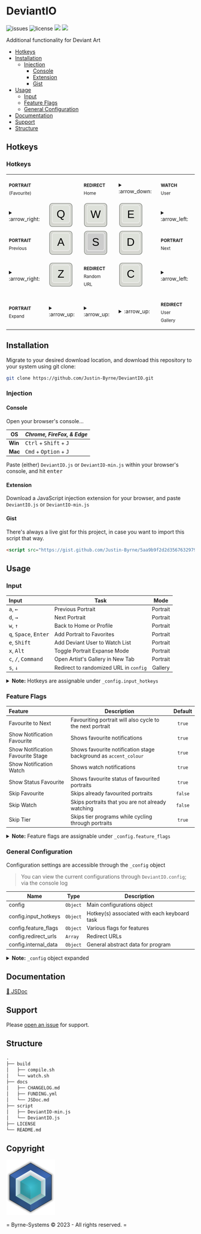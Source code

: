 # DeviantIO

![issues](https://img.shields.io/github/issues/Justin-Byrne/DeviantIO?style=flat-square)
![license](https://img.shields.io/github/license/Justin-Byrne/DeviantIO?style=flat-square)
<img src="https://img.shields.io/badge/Version-0.0.3-green?style=flat-square" />
<img src="https://img.shields.io/github/languages/code-size/Justin-Byrne/DeviantIO?style=flat-square" />

Additional functionality for Deviant Art

- [Hotkeys](#hotkeys)
- [Installation](#installation)
  - [Injection](#injection)
    - [Console](#console)
    - [Extension](#extension)
    - [Gist](#gist)
- [Usage](#usage)
  - [Input](#input)
  - [Feature Flags](#feature-flags)
  - [General Configuration](#general-configuration)
- [Documentation](#documentation)
- [Support](#support)
- [Structure](#structure)

## Hotkeys

### Hotkeys

<table>

<tr>
<td>

<sub>**PORTRAIT**</sub>
<br>
<sub>(Favourite)</sub>

</td>
<td>

<!-- nothing -->

</td>
<td>

<sub>**REDIRECT**</sub>
<br>
<sub>Home</sub>

</td>
<td>

<details>

<summary>:arrow_down:</summary>

![Next](https://github.com/Justin-Byrne/DeviantIO/blob/main/images/features/Portrait_Home.gif)

</details>

</td>
<td>

<sub>**WATCH**</sub>
<br>
<sub>User</sub>

</td>
</tr>

<tr>
<td>

<!-- nothing -->

<details>

<summary>:arrow_right:</summary>

![Next](https://github.com/Justin-Byrne/DeviantIO/blob/main/images/features/Portrait_Favourite.gif)

</details>

</td>
<td>

<img width="64" src="https://github.com/Justin-Byrne/DeviantIO/blob/main/images/keys/key-q.svg" />

</td>
<td>

<img width="64" src="https://github.com/Justin-Byrne/DeviantIO/blob/main/images/keys/key-w.svg" />

</td>
<td>

<img width="64" src="https://github.com/Justin-Byrne/DeviantIO/blob/main/images/keys/key-e.svg" />

</td>
<td>

<details>

<summary>:arrow_left:</summary>

![Next](https://github.com/Justin-Byrne/DeviantIO/blob/main/images/features/Portrait_Watch.gif)

</details>

</td>
</tr>

<tr>
<td>

<sub>**PORTRAIT**</sub>
<br>
<sub>Previous</sub>

</td>
<td>

<img width="64" src="https://github.com/Justin-Byrne/DeviantIO/blob/main/images/keys/key-a.svg" />

</td>
<td>

<img width="64" src="https://github.com/Justin-Byrne/DeviantIO/blob/main/images/keys/key-s-dark.svg" />

</td>
<td>

<img width="64" src="https://github.com/Justin-Byrne/DeviantIO/blob/main/images/keys/key-d.svg" />

</td>
<td>

<sub>**PORTRAIT**</sub>
<br>
<sub>Next</sub>

</td>
</tr>

<tr>
<td>

<details>

<summary>:arrow_right:</summary>

![Previous](https://github.com/Justin-Byrne/DeviantIO/blob/main/images/features/Portrait_Previous.gif)

</details>

</td>
<td>

<img width="64" src="https://github.com/Justin-Byrne/DeviantIO/blob/main/images/keys/key-z.svg" />

</td>
<td>

<sub>**REDIRECT**</sub>
<br>
<sub>Random</sub>
<br>
<sub>URL</sub>

</td>
<td>

<img width="64" src="https://github.com/Justin-Byrne/DeviantIO/blob/main/images/keys/key-c.svg" />

</td>
<td>

<details>

<summary>:arrow_left:</summary>

![Next](https://github.com/Justin-Byrne/DeviantIO/blob/main/images/features/Portrait_Next.gif)

</details>

</td>
</tr>

<tr>
<td>

<sub>**PORTRAIT**</sub>
<br>
<sub>Expand</sub>

</td>
<td>

<details>

<summary>:arrow_up:</summary>

![Next](https://github.com/Justin-Byrne/DeviantIO/blob/main/images/features/Portrait_Expand.gif)

</details>

</td>
<td>

<details>

<summary>:arrow_up:</summary>

![Next](https://github.com/Justin-Byrne/DeviantIO/blob/main/images/features/Global_Redirect.gif)

</details>

</td>
<td>

<details>

<summary>:arrow_up:</summary>

![Next](https://github.com/Justin-Byrne/DeviantIO/blob/main/images/features/Portrait_User.gif)

</details>

</td>
<td>

<sub>**REDIRECT**</sub>
<br>
<sub>User</sub>
<br>
<sub>Gallery</sub>

</td>
</tr>
</table>

## Installation

Migrate to your desired download location, and download this repository to your system using git clone:

```sh
git clone https://github.com/Justin-Byrne/DeviantIO.git
```

### Injection

#### Console

Open your browser's console...

| OS      | *Chrome, FireFox, & Edge* 						   |
| ------- | -------------------------------------------------- |
| **Win** | <kbd>Ctrl</kbd> + <kbd>Shift</kbd>  + <kbd>J</kbd> |
| **Mac** | <kbd>Cmd</kbd>  + <kbd>Option</kbd> + <kbd>J</kbd> |

Paste (either) `DeviantIO.js` or `DeviantIO-min.js` within your browser's console, and hit <kbd>enter</kbd>

#### Extension

Download a JavaScript injection extension for your browser, and paste `DeviantIO.js` or `DeviantIO-min.js`

#### Gist

There's always a live gist for this project, in case you want to import this script that way.

```HTML
<script src="https://gist.github.com/Justin-Byrne/5aa9b9f2d2d3567632979e48126900b1.js"></script>
```

## Usage

### Input

| Input                                            | Task                                     | Mode     |
| :----------------------------------------------- | ---------------------------------------- | :------: |
| <kbd>a</kbd>, <kbd>←</kbd>                       | Previous Portrait                        | Portrait |
| <kbd>d</kbd>, <kbd>→</kbd>                       | Next Portrait                            | Portrait |
| <kbd>w</kbd>, <kbd>↑</kbd>                       | Back to Home or Profile                  | Portrait |
| <kbd>q</kbd>, <kbd>Space</kbd>, <kbd>Enter</kbd> | Add Portrait to Favorites                | Portrait |
| <kbd>e</kbd>, <kbd>Shift</kbd>                   | Add Deviant User to Watch List           | Portrait |
| <kbd>x</kbd>, <kbd>Alt</kbd>                     | Toggle Portrait Expanse Mode             | Portrait |
| <kbd>c</kbd>, <kbd>/</kbd>, <kbd>Command</kbd>   | Open Artist's Gallery in New Tab         | Portrait |
| <kbd>s</kbd>, <kbd>↓</kbd>                       | Redirect to randomized URL in `config`   | Gallery  |

<details>

<summary><b>Note:</b> Hotkeys are assignable under <code>_config.input_hotkeys</code></summary>

```Javascript
let _config =
{
    input_hotkeys:
    {
        previous:  [ "a", "left"           ],       // [Portrait Mode] : Hotkey(s) to go to the previous portrait
        next:      [ "d", "right"          ],       // [Portrait Mode] : Hotkey(s) to go to the next portrait
        home:      [ "w", "up"             ],       // [Portrait Mode] : Hotkey(s) to go to the main gallery page
        favourite: [ "q", "space", "enter" ],       // [Portrait Mode] : Hotkey(s) to add picture to favourites
        watch:     [ "e", "shift"          ],       // [Portrait Mode] : Hotkey(s) to add user to watch list
        expand:    [ "x", "alt"            ],       // [Portrait Mode] : Hotkey(s) to toggle portrait expanse mode
        user:      [ "c", "/",   "command" ],       // [Portrait Mode] : Hotkey(s) to open current artist's gallery
        redirect:  [ "s", "down"           ]        //     [All Modes] : Hotkey(s) to open a new window with a random redirect; @see _config.redirect_urls
    },
    ...
}
```

</details>

### Feature Flags

| Feature                           | Description                                                       | Default |
| :-------------------------------- | ----------------------------------------------------------------- | :-----: |
| Favourite to Next                 | Favouriting portrait will also cycle to the next portrait         | `true`  |
| Show Notification Favourite       | Shows favourite notifications                                     | `true`  |
| Show Notification Favourite Stage | Shows favourite notification stage background as `accent_colour`  | `true`  |
| Show Notification Watch           | Shows watch notifications                                         | `true`  |
| Show Status Favourite             | Shows favourite status of favourited portraits                    | `true`  |
| Skip Favourite                    | Skips already favourited portraits                                | `false` |
| Skip Watch                        | Skips portraits that you are not already watching                 | `false` |
| Skip Tier                         | Skips tier programs while cycling through portraits               | `true`  |

<details>

<summary><b>Note:</b> Feature flags are assignable under <code>_config.feature_flags</code></summary>

```Javascript
let _config =
{
    ... ,
    feature_flags:
    {
        favourite_to_next:                  true,   // [Portrait Mode] : Favouriting portrait will also cycle to the next portrait
        show_notification_favourite:        true,   // [Portrait Mode] : Shows favourite notifications
        show_notification_favourite_stage:  true,   // [Portrait Mode] : Shows favourite notification stage background as accent_colour: @see _config.internal_data.accent_colour
        show_notification_watch:            true,   // [Portrait Mode] : Shows watch notifications
        show_status_favourite:              true,   //  [Gallery Mode] : Shows favourite status of favourited portraits
        skip_favourite:                     false,  // [Portrait Mode] : Skips already favourited portraits
        skip_watch:                         false,  // [Portrait Mode] : Skips portraits that you are not already watching
        skip_tier:                          true,   // [Portrait Mode] : Skips tier programs while cycling through portraits
    },
    ...
}
```
</details>

### General Configuration

Configuration settings are accessible through the `_config` object

> You can view the current configurations through `DeviantIO.config`; via the console log

| Name                 | Type      | Description                                  |
| -------------------- | --------- | -------------------------------------------- |
| config               | `Object`  | Main configurations object                   |
| config.input_hotkeys | `Object`  | Hotkey(s) associated with each keyboard task |
| config.feature_flags | `Object`  | Various flags for features                   |
| config.redirect_urls | `Array`   | Redirect URLs                                |
| config.internal_data | `Object`  | General abstract data for program            |

<details>

<summary><b>Note:</b> <code>_config</code> object expanded</summary>

```Javascript
/**
 * Main configuration settings
 * @private
 * @constant        {Object} _config                                        Main configurations object
 * @param           {Object} _config.input_hotkeys                          Hotkey(s) associated with each keyboard task; @see _keyboard_tasks
 * @param           {Object} _config.feature_flags                          Various flags for features
 * @param           {Array}  _config.redirect_urls                          Redirect URLs
 * @param           {Object} _config.internal_data                          General abstract data for program
 */
let _config =
{
    input_hotkeys:
    {
        previous:  [ "a", "left"           ],       // [Portrait Mode] : Hotkey(s) to go to the previous portrait
        next:      [ "d", "right"          ],       // [Portrait Mode] : Hotkey(s) to go to the next portrait
        home:      [ "w", "up"             ],       // [Portrait Mode] : Hotkey(s) to go to the main gallery page
        favourite: [ "q", "space", "enter" ],       // [Portrait Mode] : Hotkey(s) to add picture to favourites
        watch:     [ "e", "shift"          ],       // [Portrait Mode] : Hotkey(s) to add user to watch list
        expand:    [ "x", "alt"            ],       // [Portrait Mode] : Hotkey(s) to toggle portrait expanse mode
        user:      [ "c", "/",   "command" ],       // [Portrait Mode] : Hotkey(s) to open current artist's gallery
        redirect:  [ "r", "down"           ]        //     [All Modes] : Hotkey(s) to open a new window with a random redirect; @see _config.redirect_urls
    },
    feature_flags:
    {
        favourite_to_next:                  true,   // [Portrait Mode] : Favouriting portrait will also cycle to the next portrait
        show_notification_favourite:        true,   // [Portrait Mode] : Shows favourite notifications
        show_notification_favourite_stage:  true,   // [Portrait Mode] : Shows favourite notification stage background as accent_colour: @see _config.internal_data.accent_colour
        show_notification_watch:            true,   // [Portrait Mode] : Shows watch notifications
        show_status_favourite:              true,   //  [Gallery Mode] : Shows favourite status of favourited portraits
        skip_favourite:                     false,  // [Portrait Mode] : Skips already favourited portraits
        skip_watch:                         false,  // [Portrait Mode] : Skips portraits that you are not already watching
        skip_tier:                          true,   // [Portrait Mode] : Skips tier programs while cycling through portraits
    },
    redirect_urls:
    [
        "https://google.com",
        "https://gmail.com",
        "https://github.com",
        "https://trello.com"
    ],
    internal_data:
    {
        accent_colour: 'rgba(118, 228, 177, 1)',            // Favourited accent colour
        time_interval: 500,                                 // How often to update this script
        url_reference: undefined,                           // Present Deviant Art URL; defined at runtime
        deviantarturl: 'https://www.deviantart.com',        // Base Deviant Art URL
        mousetrap_cdn: '//cdnjs.cloudflare.com/ajax/libs/mousetrap/1.4.6/mousetrap.min.js',         // Mousetrap CDN address
        ui_data_hooks:
        {
            watch:     "[data-hook='user_watch_button']",   // Data hook for watch button
            favourite: "[data-hook='fave_button']",         // Data hook for favourite button
            stage:     "[data-hook='art_stage']",           // Data hook for background art stage of Portraits
            thumbs:    "[data-hook='deviation_std_thumb']", // Data hook for Portrait thumbnails
            user:      "[data-hook='user_link']",           // Data hook for user link
            action:    "[data-hook='action_bar']",          // Data hook for action bar
            meta:      "[data-hook='deviation_meta']"       // Data hook for deviation meta data
        },
        picture_rules:
        {
            off:                                            // Rules for non-favourited elements
            {
                border:    'none',
                boxShadow: 'none',
                opacity:    1
            },
            on:                                             // Rules for favourited elements
            {
                border:    `2px solid %ACCENT_COLOUR%`,
                boxShadow: `0px 0px 5px 2px %ACCENT_COLOUR%`,
                opacity:    0.5
            }
        }
    }
}
```

</details>

## Documentation

[:book: JSDoc](https://github.com/Justin-Byrne/DeviantIO/blob/main/docs/JSDoc.md)


## Support

Please [open an issue](https://github.com/Justin-Byrne/DeviantIO/issues/new) for support.

## Structure

```
.
├── build
│   ├── compile.sh
│   └── watch.sh
├── docs
│   ├── CHANGELOG.md
│   ├── FUNDING.yml
│   └── JSDoc.md
├── script
│   ├── DeviantIO-min.js
│   └── DeviantIO.js
├── LICENSE
└── README.md
```
 
## Copyright

![Byrne-Systems](https://github.com/Justin-Byrne/DeviantIO/blob/main/images/cube_sm.png)

= Byrne-Systems © 2023 - All rights reserved. =

